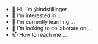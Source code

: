 - 👋 Hi, I’m @indstillinger
- 👀 I’m interested in ...
- 🌱 I’m currently learning ...
- 💞️ I’m looking to collaborate on ...
- 📫 How to reach me ...

<!---
indstillinger/indstillinger is a ✨ special ✨ repository because its `README.md` (this file) appears on your GitHub profile.
You can click the Preview link to take a look at your changes.
--->
